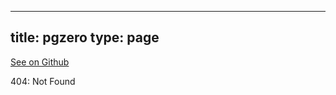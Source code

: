 
---
title: pgzero
type: page
---

[See on Github](https://github.com/jakeroggenbuck/pgzero/)

404: Not Found